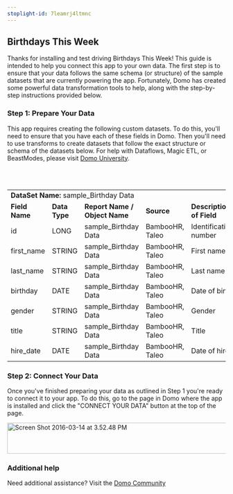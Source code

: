 ```yaml
---
stoplight-id: 7leamrj4ltmnc
---
```


<div class="col-md-12 content-panel">
                <h2>Birthdays This Week</h2>
                <p></p><p>Thanks for installing and test driving <span id="title">Birthdays This Week</span>! This guide is intended to help you connect this app to your own data. The first step is to ensure that your data follows the same schema (or structure) of the sample datasets that are currently powering the app. Fortunately, Domo has created some powerful data transformation tools to help, along with the step-by-step instructions provided below.</p><div class="doc-row" id="Step%201:%20Identify%20Required%20Data%20Fields"><h3 class="doc-row-title">Step 1: Prepare Your Data</h3><div class="small-pad-bottom"><p>This app requires creating the following custom datasets. To do this, you'll need to ensure that you have each of these fields in Domo. Then you'll need to use transforms to create datasets that follow the exact structure or schema of the datasets below. For help with Dataflows, Magic ETL, or BeastModes, please visit <a href="https://university.domo.com/" target="_blank">Domo University</a>.</p></div>
                <br><br>
                <div id="custom-data-container"><table id="sample_Birthday-Data"><tbody><tr><td colspan="6"><strong>DataSet Name:</strong> <span class="value">sample_Birthday Data</span></td></tr><!--tr>    <td colspan="6"></td></tr--><tr><td><strong>Field Name</strong></td><td><strong>Data Type</strong></td><td><strong>Report Name / Object Name</strong></td><td><strong>Source </strong></td><td colspan="2"><strong>Description of Field</strong></td></tr><tr><td>id</td><td>LONG</td><td>sample_Birthday Data</td><td>BambooHR, Taleo</td><td colspan="2">Identification number</td></tr><tr><td>first_name</td><td>STRING</td><td>sample_Birthday Data</td><td>BambooHR, Taleo</td><td colspan="2">First name</td></tr><tr><td>last_name</td><td>STRING</td><td>sample_Birthday Data</td><td>BambooHR, Taleo</td><td colspan="2">Last name</td></tr><tr><td>birthday</td><td>DATE</td><td>sample_Birthday Data</td><td>BambooHR, Taleo</td><td colspan="2">Date of birth</td></tr><tr><td>gender</td><td>STRING</td><td>sample_Birthday Data</td><td>BambooHR, Taleo</td><td colspan="2">Gender</td></tr><tr><td>title</td><td>STRING</td><td>sample_Birthday Data</td><td>BambooHR, Taleo</td><td colspan="2">Title</td></tr><tr><td>hire_date</td><td>DATE</td><td>sample_Birthday Data</td><td>BambooHR, Taleo</td><td colspan="2">Date of hire</td></tr></tbody></table><div class="doc-row medium-pad-top">
                <h3 class="doc-row-title">Step 2: Connect Your Data</h3>
                <div class="small-pad-bottom">
                    <p>Once you've finished preparing your data as outlined in Step 1 you're ready to connect it to your app. To do this, go to the page in Domo where the app is installed and click the "CONNECT YOUR DATA" button at the top of the page.</p>
                    <p class="small-pad">
                    <img class="alignnone size-full wp-image-1207" src="https://s3.amazonaws.com/development.domo.com/wp-content/uploads/2016/03/14155707/Screen-Shot-2016-03-14-at-3.52.48-PM1.png" alt="Screen Shot 2016-03-14 at 3.52.48 PM" width="1158" height="71">
                    </p>
                    <div id="ooyalaplayer-IyYTc1MjE61NwLdtrxXvZuhH-dSGbWnR" class="ooyalaplayer"></div>
                    <script>
                        OO.ready(function() {
                            OO.Player.create("ooyalaplayer-IyYTc1MjE61NwLdtrxXvZuhH-dSGbWnR", "IyYTc1MjE61NwLdtrxXvZuhH-dSGbWnR", {
                                height: 380
                            });
                        });
                    </script>
                </div>
                <h3 class="doc-row-title">Additional help</h3>
                <div class="small-pad-bottom">
                    <p>Need additional assistance? Visit the <a href="https://dojo.domo.com">Domo Community</a></p>
                </div>
            </div></div></div><p></p>            </div>
